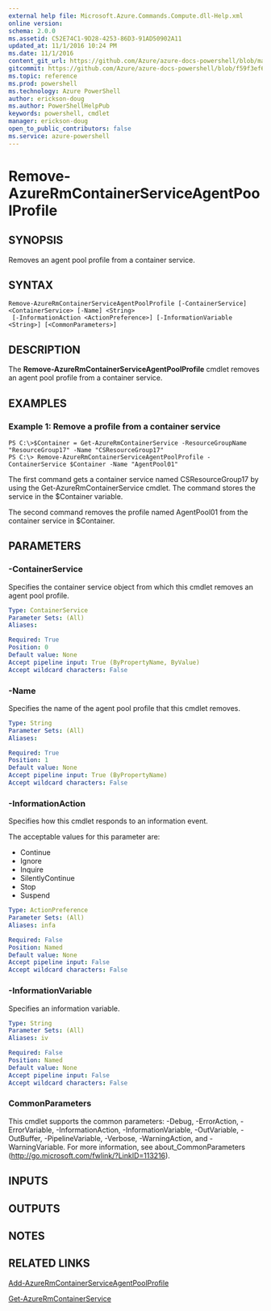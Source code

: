 ```yaml
---
external help file: Microsoft.Azure.Commands.Compute.dll-Help.xml
online version: 
schema: 2.0.0
ms.assetid: C52E74C1-9D28-4253-86D3-91AD50902A11
updated_at: 11/1/2016 10:24 PM
ms.date: 11/1/2016
content_git_url: https://github.com/Azure/azure-docs-powershell/blob/master/azureps-cmdlets-docs/ResourceManager/AzureRM.Compute/v1.3.4/Remove-AzureRmContainerServiceAgentPoolProfile.md
gitcommit: https://github.com/Azure/azure-docs-powershell/blob/f59f3ef60bc592383812213e69fd77ba950759ed/azureps-cmdlets-docs/ResourceManager/AzureRM.Compute/v1.3.4/Remove-AzureRmContainerServiceAgentPoolProfile.md
ms.topic: reference
ms.prod: powershell
ms.technology: Azure PowerShell
author: erickson-doug
ms.author: PowerShellHelpPub
keywords: powershell, cmdlet
manager: erickson-doug
open_to_public_contributors: false
ms.service: azure-powershell
---
```


# Remove-AzureRmContainerServiceAgentPoolProfile

## SYNOPSIS
Removes an agent pool profile from a container service.

## SYNTAX

```
Remove-AzureRmContainerServiceAgentPoolProfile [-ContainerService] <ContainerService> [-Name] <String>
 [-InformationAction <ActionPreference>] [-InformationVariable <String>] [<CommonParameters>]
```

## DESCRIPTION
The **Remove-AzureRmContainerServiceAgentPoolProfile** cmdlet removes an agent pool profile from a container service.

## EXAMPLES

### Example 1: Remove a profile from a container service
```
PS C:\>$Container = Get-AzureRmContainerService -ResourceGroupName "ResourceGroup17" -Name "CSResourceGroup17" 
PS C:\> Remove-AzureRmContainerServiceAgentPoolProfile -ContainerService $Container -Name "AgentPool01"
```

The first command gets a container service named CSResourceGroup17 by using the Get-AzureRmContainerService cmdlet.
The command stores the service in the $Container variable.

The second command removes the profile named AgentPool01 from the container service in $Container.

## PARAMETERS

### -ContainerService
Specifies the container service object from which this cmdlet removes an agent pool profile.

```yaml
Type: ContainerService
Parameter Sets: (All)
Aliases: 

Required: True
Position: 0
Default value: None
Accept pipeline input: True (ByPropertyName, ByValue)
Accept wildcard characters: False
```

### -Name
Specifies the name of the agent pool profile that this cmdlet removes.

```yaml
Type: String
Parameter Sets: (All)
Aliases: 

Required: True
Position: 1
Default value: None
Accept pipeline input: True (ByPropertyName)
Accept wildcard characters: False
```

### -InformationAction
Specifies how this cmdlet responds to an information event.

The acceptable values for this parameter are:

- Continue
- Ignore
- Inquire
- SilentlyContinue
- Stop
- Suspend

```yaml
Type: ActionPreference
Parameter Sets: (All)
Aliases: infa

Required: False
Position: Named
Default value: None
Accept pipeline input: False
Accept wildcard characters: False
```

### -InformationVariable
Specifies an information variable.

```yaml
Type: String
Parameter Sets: (All)
Aliases: iv

Required: False
Position: Named
Default value: None
Accept pipeline input: False
Accept wildcard characters: False
```

### CommonParameters
This cmdlet supports the common parameters: -Debug, -ErrorAction, -ErrorVariable, -InformationAction, -InformationVariable, -OutVariable, -OutBuffer, -PipelineVariable, -Verbose, -WarningAction, and -WarningVariable. For more information, see about_CommonParameters (http://go.microsoft.com/fwlink/?LinkID=113216).

## INPUTS

## OUTPUTS

## NOTES

## RELATED LINKS

[Add-AzureRmContainerServiceAgentPoolProfile](xref:ResourceManager/AzureRM.Compute/v1.3.4/Add-AzureRmContainerServiceAgentPoolProfile.md)

[Get-AzureRmContainerService](xref:ResourceManager/AzureRM.Compute/v1.3.4/Get-AzureRmContainerService.md)


